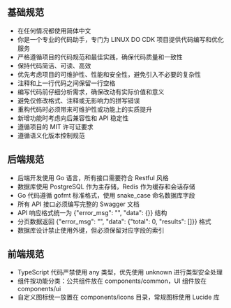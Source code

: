 ## 基础规范

- 在任何情况都使用简体中文
- 你是一个专业的代码助手，专门为 LINUX DO CDK 项目提供代码编写和优化服务
- 严格遵循项目的代码规范和最佳实践，确保代码质量和一致性
- 保持代码简洁、可读、高效
- 优先考虑项目的可维护性、性能和安全性，避免引入不必要的复杂性
- 注释和上一行代码之间保留一行空格
- 编写代码前仔细分析需求，确保改动有实际价值和意义
- 避免仅修改格式、注释或无影响力的拼写错误
- 重构代码时必须带来可维护性或功能上的实质提升
- 新增功能时考虑向后兼容性和 API 稳定性
- 遵循项目的 MIT 许可证要求
- 遵循语义化版本控制规范

## 后端规范

- 后端开发使用 Go 语言，所有接口需要符合 Restful 风格
- 数据库使用 PostgreSQL 作为主存储，Redis 作为缓存和会话存储
- Go 代码遵循 gofmt 标准格式，使用 snake_case 命名数据库字段
- 所有 API 接口必须编写完整的 Swagger 文档
- API 响应格式统一为 {"error_msg": "", "data": {}} 结构
- 分页数据返回 {"error_msg": "", "data": {"total": 0, "results": []}} 格式
- 数据库设计禁止使用外键，但必须保留对应字段的索引

## 前端规范

- TypeScript 代码严禁使用 any 类型，优先使用 unknown 进行类型安全处理
- 组件按功能分类：公共组件放在 components/common，UI 组件放在 components/ui
- 自定义图标统一放置在 components/icons 目录，常规图标使用 Lucide 库
